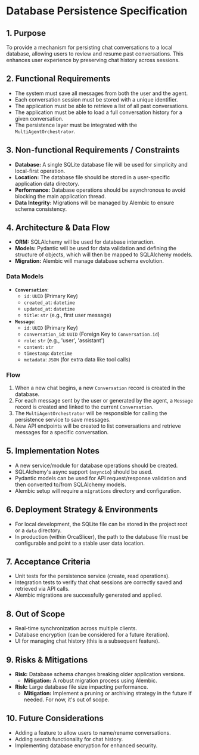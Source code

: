 # Database Persistence Specification

## 1. Purpose
To provide a mechanism for persisting chat conversations to a local database, allowing users to review and resume past conversations. This enhances user experience by preserving chat history across sessions.

## 2. Functional Requirements
- The system must save all messages from both the user and the agent.
- Each conversation session must be stored with a unique identifier.
- The application must be able to retrieve a list of all past conversations.
- The application must be able to load a full conversation history for a given conversation.
- The persistence layer must be integrated with the `MultiAgentOrchestrator`.

## 3. Non-functional Requirements / Constraints
- **Database:** A single SQLite database file will be used for simplicity and local-first operation.
- **Location:** The database file should be stored in a user-specific application data directory.
- **Performance:** Database operations should be asynchronous to avoid blocking the main application thread.
- **Data Integrity:** Migrations will be managed by Alembic to ensure schema consistency.

## 4. Architecture & Data Flow
- **ORM:** SQLAlchemy will be used for database interaction.
- **Models:** Pydantic will be used for data validation and defining the structure of objects, which will then be mapped to SQLAlchemy models.
- **Migration:** Alembic will manage database schema evolution.

### Data Models
- **`Conversation`**:
    - `id`: `UUID` (Primary Key)
    - `created_at`: `datetime`
    - `updated_at`: `datetime`
    - `title`: `str` (e.g., first user message)
- **`Message`**:
    - `id`: `UUID` (Primary Key)
    - `conversation_id`: `UUID` (Foreign Key to `Conversation.id`)
    - `role`: `str` (e.g., 'user', 'assistant')
    - `content`: `str`
    - `timestamp`: `datetime`
    - `metadata`: `JSON` (for extra data like tool calls)

### Flow
1. When a new chat begins, a new `Conversation` record is created in the database.
2. For each message sent by the user or generated by the agent, a `Message` record is created and linked to the current `Conversation`.
3. The `MultiAgentOrchestrator` will be responsible for calling the persistence service to save messages.
4. New API endpoints will be created to list conversations and retrieve messages for a specific conversation.

## 5. Implementation Notes
- A new service/module for database operations should be created.
- SQLAlchemy's async support (`asyncio`) should be used.
- Pydantic models can be used for API request/response validation and then converted to/from SQLAlchemy models.
- Alembic setup will require a `migrations` directory and configuration.

## 6. Deployment Strategy & Environments
- For local development, the SQLite file can be stored in the project root or a `data` directory.
- In production (within OrcaSlicer), the path to the database file must be configurable and point to a stable user data location.

## 7. Acceptance Criteria
- Unit tests for the persistence service (create, read operations).
- Integration tests to verify that chat sessions are correctly saved and retrieved via API calls.
- Alembic migrations are successfully generated and applied.

## 8. Out of Scope
- Real-time synchronization across multiple clients.
- Database encryption (can be considered for a future iteration).
- UI for managing chat history (this is a subsequent feature).

## 9. Risks & Mitigations
- **Risk:** Database schema changes breaking older application versions.
    - **Mitigation:** A robust migration process using Alembic.
- **Risk:** Large database file size impacting performance.
    - **Mitigation:** Implement a pruning or archiving strategy in the future if needed. For now, it's out of scope.

## 10. Future Considerations
- Adding a feature to allow users to name/rename conversations.
- Adding search functionality for chat history.
- Implementing database encryption for enhanced security.
